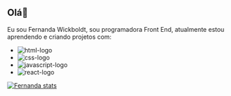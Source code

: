 ## Olá👋

Eu sou Fernanda Wickboldt, sou programadora Front End, atualmente estou aprendendo e criando projetos com:
<br>

  - <img src= "https://img.shields.io/badge/HTML5-E34F26?style=for-the-badge&logo=html5&logoColor=white" alt= "html-logo" />
  - <img src= "https://img.shields.io/badge/CSS3-1572B6?style=for-the-badge&logo=css3&logoColor=white" alt= "css-logo" />
  - <img src= "https://img.shields.io/badge/JavaScript-323330?style=for-the-badge&logo=javascript&logoColor=F7DF1E" alt= "javascript-logo" />
  - <img src = "https://img.shields.io/badge/React-20232A?style=for-the-badge&logo=react&logoColor=61DAFB" alt= "react-logo" />

[![Fernanda stats](https://github-readme-stats.vercel.app/api?username=fernandawickboldt)](https://github.com/anuraghazra/github-readme-stats)



